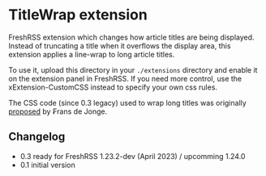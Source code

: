 # TitleWrap extension

FreshRSS extension which changes how article titles are being displayed. Instead of truncating a title when it overflows the display area,
this extension applies a line-wrap to long article titles.

To use it, upload this directory in your `./extensions` directory and enable it on the extension panel in FreshRSS. If you need more control, use the xExtension-CustomCSS instead to specify your own css rules.

The CSS code (since 0.3 legacy) used to wrap long titles was originally [proposed](https://github.com/FreshRSS/FreshRSS/issues/2344) by ₣rans de Jonge.

## Changelog

- 0.3 ready for FreshRSS 1.23.2-dev (April 2023) / upcomming 1.24.0
- 0.1 initial version
